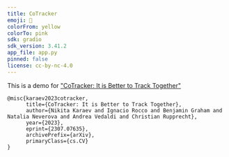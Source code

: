 ```yaml
---
title: CoTracker
emoji: 🎨
colorFrom: yellow
colorTo: pink
sdk: gradio
sdk_version: 3.41.2
app_file: app.py
pinned: false
license: cc-by-nc-4.0
---
```


This is a demo for ["CoTracker: It is Better to Track Together"](https://arxiv.org/abs/2307.07635)

```
@misc{karaev2023cotracker,
      title={CoTracker: It is Better to Track Together}, 
      author={Nikita Karaev and Ignacio Rocco and Benjamin Graham and Natalia Neverova and Andrea Vedaldi and Christian Rupprecht},
      year={2023},
      eprint={2307.07635},
      archivePrefix={arXiv},
      primaryClass={cs.CV}
}
```
